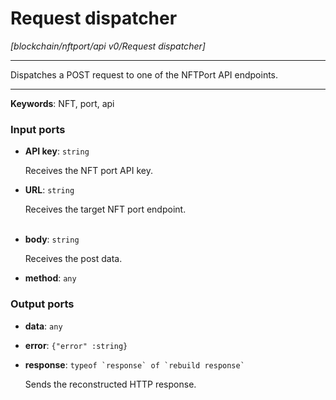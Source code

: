 # Request dispatcher

_[blockchain/nftport/api v0/Request dispatcher]_

---

Dispatches a POST request to one of the NFTPort API endpoints.<br>

---

__Keywords__: NFT, port, api

### Input ports

* __API key__: ` string `

    Receives the NFT port API key.<br>


* __URL__: ` string `

    Receives the target NFT port endpoint.<br>
    <br>


* __body__: ` string `

    Receives the post data.<br>


* __method__: ` any `

### Output ports

* __data__: ` any `


* __error__: ` {"error" :string} `


* __response__: `` typeof `response` of `rebuild response` ``

    Sends the reconstructed HTTP response.<br>


